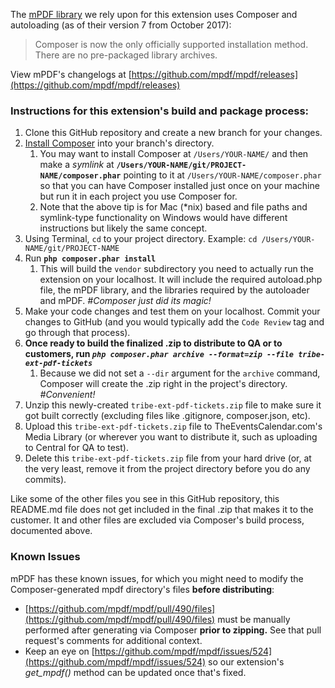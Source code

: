 The [mPDF library](https://github.com/mpdf/mpdf) we rely upon for this extension uses Composer and autoloading (as of their version 7 from October 2017):
> Composer is now the only officially supported installation method. There are no pre-packaged library archives.

View mPDF's changelogs at [https://github.com/mpdf/mpdf/releases](https://github.com/mpdf/mpdf/releases)

### Instructions for this extension's build and package process:

1. Clone this GitHub repository and create a new branch for your changes.
1. [Install Composer](https://getcomposer.org/download/) into your branch's directory.
    1. You may want to install Composer at `/Users/YOUR-NAME/` and then make a *symlink* at **`/Users/YOUR-NAME/git/PROJECT-NAME/composer.phar`** pointing to it at `/Users/YOUR-NAME/composer.phar` so that you can have Composer installed just once on your machine but run it in each project you use Composer for.
    1. Note that the above tip is for Mac (*nix) based and file paths and symlink-type functionality on Windows would have different instructions but likely the same concept.
1. Using Terminal, `cd` to your project directory. Example: `cd /Users/YOUR-NAME/git/PROJECT-NAME`
1. Run **`php composer.phar install`**
    1. This will build the `vendor` subdirectory you need to actually run the extension on your localhost. It will include the required autoload.php file, the mPDF library, and the libraries required by the autoloader and mPDF. *#Composer just did its magic!*
1. Make your code changes and test them on your localhost. Commit your changes to GitHub (and you would typically add the `Code Review` tag and go through that process).
1. **Once ready to build the finalized .zip to distribute to QA or to customers, run *`php composer.phar archive --format=zip --file tribe-ext-pdf-tickets`***
    1. Because we did not set a `--dir` argument for the `archive` command, Composer will create the .zip right in the project's directory. *#Convenient!*
1. Unzip this newly-created `tribe-ext-pdf-tickets.zip` file to make sure it got built correctly (excluding files like .gitignore, composer.json, etc).
1. Upload this `tribe-ext-pdf-tickets.zip` file to TheEventsCalendar.com's Media Library (or wherever you want to distribute it, such as uploading to Central for QA to test).
1. Delete this `tribe-ext-pdf-tickets.zip` file from your hard drive (or, at the very least, remove it from the project directory before you do any commits).

Like some of the other files you see in this GitHub repository, this README.md file does not get included in the final .zip that makes it to the customer. It and other files are excluded via Composer's build process, documented above.

### Known Issues ###

mPDF has these known issues, for which you might need to modify the Composer-generated mpdf directory's files **before distributing**:
* [https://github.com/mpdf/mpdf/pull/490/files](https://github.com/mpdf/mpdf/pull/490/files) must be manually performed after generating via Composer **prior to zipping.** See that pull request's comments for additional context.
* Keep an eye on [https://github.com/mpdf/mpdf/issues/524](https://github.com/mpdf/mpdf/issues/524) so our extension's *get_mpdf()* method can be updated once that's fixed.